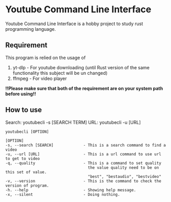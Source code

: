 # Youtube Command Line Interface
Youtube Command Line Interface is a hobby project to study rust programming language.

## Requirement
This program is relied on the usage of
1) yt-dlp - For youtube downloading (until Rust version of the same functionality this subject will be un changed)
2) ffmpeg - For video player

<b>!!Please make sure that both of the requirement are on your system path before using!!</b>

## How to use
Search: youtubecli -s [SEARCH TERM]
URL: youtubecli -u [URL]

```
youtubecli [OPTION]

[OPTION]
-s, --search [SEARCH]             - This is a search command to find a video
-u, --url [URL]                   - This is a url command to use url to get to video
-q, --quality                     - This is a command to set quality
                                    the value quality need to be on this set of value.
                                    "best", "bestaudio", "bestvideo"
-v, --version                     - This is the command to check the version of program.
-h. --help                        - Showing help message.
-x, --silent                      - Doing nothing.
```
